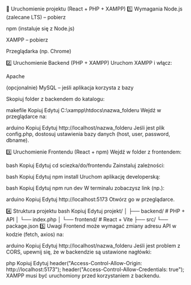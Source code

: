 🚀 Uruchomienie projektu (React + PHP + XAMPP)
1️⃣ Wymagania
Node.js (zalecane LTS) – pobierz

npm (instaluje się z Node.js)

XAMPP – pobierz

Przeglądarka (np. Chrome)

2️⃣ Uruchomienie Backend (PHP + XAMPP)
Uruchom XAMPP i włącz:

Apache

(opcjonalnie) MySQL – jeśli aplikacja korzysta z bazy

Skopiuj folder z backendem do katalogu:

makefile
Kopiuj
Edytuj
C:\xampp\htdocs\nazwa_folderu
Wejdź w przeglądarce na:

arduino
Kopiuj
Edytuj
http://localhost/nazwa_folderu
Jeśli jest plik config.php, dostosuj ustawienia bazy danych (host, user, password, dbname).

3️⃣ Uruchomienie Frontendu (React + npm)
Wejdź w folder z frontendem:

bash
Kopiuj
Edytuj
cd sciezka/do/frontendu
Zainstaluj zależności:

bash
Kopiuj
Edytuj
npm install
Uruchom aplikację developerską:

bash
Kopiuj
Edytuj
npm run dev
W terminalu zobaczysz link (np.):

arduino
Kopiuj
Edytuj
http://localhost:5173
Otwórz go w przeglądarce.

4️⃣ Struktura projektu
bash
Kopiuj
Edytuj
projekt/
│
├── backend/        # PHP + API
│   └── index.php
│
└── frontend/       # React + Vite
    ├── src/
    └── package.json
5️⃣ Uwagi
Frontend może wymagać zmiany adresu API w kodzie (fetch, axios) na:

arduino
Kopiuj
Edytuj
http://localhost/nazwa_folderu
Jeśli jest problem z CORS, upewnij się, że w backendzie są ustawione nagłówki:

php
Kopiuj
Edytuj
header("Access-Control-Allow-Origin: http://localhost:5173");
header("Access-Control-Allow-Credentials: true");
XAMPP musi być uruchomiony przed korzystaniem z backendu.

